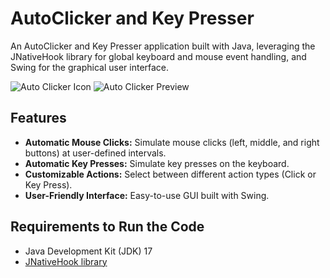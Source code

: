 # AutoClicker and Key Presser
An AutoClicker and Key Presser application built with Java, leveraging the JNativeHook library for global keyboard and mouse event handling, and Swing for the graphical user interface.

![Auto Clicker Icon](https://github.com/user-attachments/assets/b7f5d8a7-20fc-4a67-aa7c-49566ff7e385)
![Auto Clicker Preview](https://github.com/user-attachments/assets/a5e4b105-85ca-47b1-8e30-ecee1665263b)

## Features

- **Automatic Mouse Clicks:** Simulate mouse clicks (left, middle, and right buttons) at user-defined intervals.
- **Automatic Key Presses:** Simulate key presses on the keyboard.
- **Customizable Actions:** Select between different action types (Click or Key Press).
- **User-Friendly Interface:** Easy-to-use GUI built with Swing.

## Requirements to Run the Code

- Java Development Kit (JDK) 17
- [JNativeHook library](https://github.com/kwhat/jnativehook)
